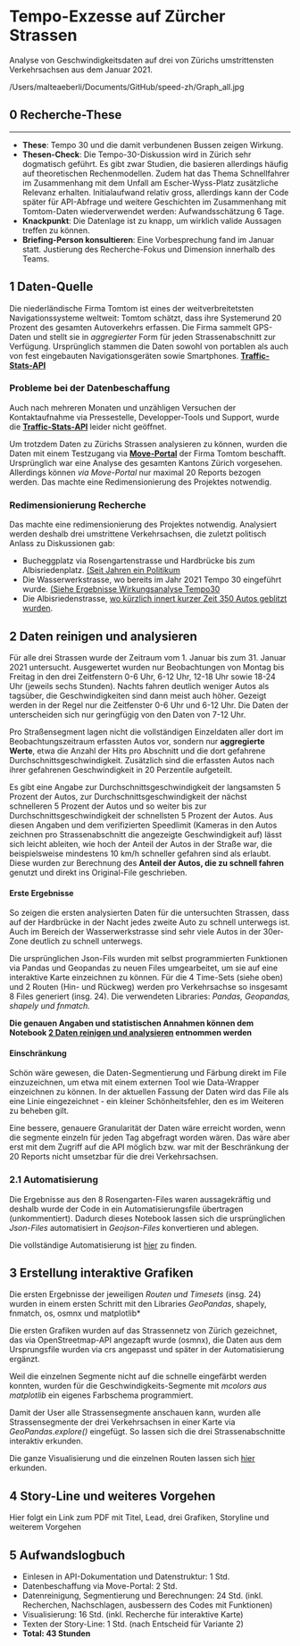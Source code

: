 # Tempo-Exzesse auf Zürcher Strassen

Analyse von Geschwindigkeitsdaten auf drei von Zürichs umstrittensten Verkehrsachsen aus dem Januar 2021.  

/Users/malteaeberli/Documents/GitHub/speed-zh/Graph_all.jpg


## 0 Recherche-These
------------------------------------------------------------------------------------------------------------------------

- **These**: Tempo 30 und die damit verbundenen Bussen zeigen Wirkung.
- **Thesen-Check**: Die Tempo-30-Diskussion wird in Zürich sehr dogmatisch geführt. Es gibt zwar Studien, die basieren allerdings häufig auf theoretischen Rechenmodellen. Zudem hat das Thema Schnellfahrer im Zusammenhang mit dem Unfall am Escher-Wyss-Platz zusätzliche Relevanz erhalten. Initialaufwand relativ gross, allerdings kann der Code später für API-Abfrage und weitere Geschichten im Zusammenhang mit Tomtom-Daten wiederverwendet werden: Aufwandsschätzung 6 Tage. 
- **Knackpunkt**: Die Datenlage ist zu knapp, um wirklich valide Aussagen treffen zu können. 
- **Briefing-Person konsultieren**: Eine Vorbesprechung fand im Januar statt. Justierung des Recherche-Fokus und Dimension innerhalb des Teams. 

## 1 Daten-Quelle

Die niederländische Firma Tomtom ist eines der weitverbreitetsten Navigationssysteme weltweit: Tomtom schätzt, dass ihre Systemerund 20 Prozent des gesamten Autoverkehrs erfassen. Die Firma sammelt GPS-Daten und stellt sie in *aggregierter* Form für jeden Strassenabschnitt zur Verfügung. Ursprünglich stammen die Daten sowohl von portablen als auch von fest eingebauten Navigationsgeräten sowie Smartphones. **[Traffic-Stats-API](https://developer.tomtom.com/traffic-stats/documentation/api/introduction)**

### Probleme bei der Datenbeschaffung

Auch nach mehreren Monaten und unzähligen Versuchen der Kontaktaufnahme via Pressestelle, Developper-Tools und Support, wurde die **[Traffic-Stats-API](https://developer.tomtom.com/traffic-stats/documentation/api/introduction)** leider nicht geöffnet. 

Um trotzdem Daten zu Zürichs Strassen analysieren zu können, wurden die Daten mit einem Testzugang via **[Move-Portal](https://move.tomtom.com/register)** der Firma Tomtom beschafft. Ursprünglich war eine Analyse des gesamten Kantons Zürich vorgesehen. Allerdings können *via Move-Portal* nur maximal 20 Reports bezogen werden. Das machte eine Redimensionierung des Projektes notwendig. 

### Redimensionierung Recherche

Das machte eine redimensionierung des Projektes notwendig. Analysiert werden deshalb drei umstrittene Verkehrsachsen, die zuletzt politisch Anlass zu Diskussionen gab: 

- Bucheggplatz via Rosengartenstrasse und Hardbrücke bis zum Albisriedenplatz. [(Seit Jahren ein Politikum](https://www.20min.ch/story/laerm-ueber-grenzwert-trotzdem-blockiert-kantonspolizei-tempo-30-442140576340) 
- Die Wasserwerkstrasse, wo bereits im Jahr 2021 Tempo 30 eingeführt wurde. [(Siehe Ergebnisse Wirkungsanalyse Tempo30](https://www.zh.ch/de/news-uebersicht/medienmitteilungen/2020/07/resultate-der-wirkungsanalyse-zu-tempo-30--liegen-vor.html#-782269903) 
- Die Albisriedenstrasse, [wo kürzlich innert kurzer Zeit 350 Autos geblitzt wurden](https://www.tagesanzeiger.ch/radar-blitzte-350-mal-an-einem-tag-949756423047).


## 2 Daten reinigen und analysieren

Für alle drei Strassen wurde der Zeitraum vom 1. Januar bis zum 31. Januar 2021 untersucht. Ausgewertet wurden nur Beobachtungen von Montag bis Freitag in den drei Zeitfenstern 0-6 Uhr, 6-12 Uhr, 12-18 Uhr sowie 18-24 Uhr (jeweils sechs Stunden). Nachts fahren deutlich weniger Autos als tagsüber, die Geschwindigkeiten sind dann meist auch höher. Gezeigt werden in der Regel nur die Zeitfenster 0-6 Uhr und 6-12 Uhr. Die Daten der  unterscheiden sich nur geringfügig von den Daten von 7-12 Uhr.

Pro Straßensegment lagen nicht die vollständigen Einzeldaten aller dort im Beobachtungszeitraum erfassten Autos vor, sondern nur **aggregierte Werte**, etwa die Anzahl der Hits pro Abschnitt und die dort gefahrene Durchschnittsgeschwindigkeit. Zusätzlich sind die erfassten Autos nach ihrer gefahrenen Geschwindigkeit in 20 Perzentile aufgeteilt.  

Es gibt eine Angabe zur Durchschnittsgeschwindigkeit der langsamsten 5 Prozent der Autos, zur Durchschnittsgeschwindigkeit der nächst schnelleren 5 Prozent der Autos und so weiter bis zur Durchschnittsgeschwindigkeit der schnellsten 5 Prozent der Autos. Aus diesen Angaben und dem verifizierten Speedlimit (Kameras in den Autos zeichnen pro Strassenabschnitt die angezeigte Geschwindigkeit auf) lässt sich leicht ableiten, wie hoch der Anteil der Autos in der Straße war, die beispielsweise mindestens 10 km/h schneller gefahren sind als erlaubt. Diese wurden zur Berechnung des **Anteil der Autos, die zu schnell fahren** genutzt und direkt ins Original-File geschrieben.

#### Erste Ergebnisse

So zeigen die ersten analysierten Daten für die untersuchten Strassen, dass auf der Hardbrücke in der Nacht jedes zweite Auto zu schnell unterwegs ist. Auch im Bereich der Wasserwerkstrasse sind sehr viele Autos in der 30er-Zone deutlich zu schnell unterwegs.

Die ursprünglichen Json-Fils wurden mit selbst programmierten Funktionen via Pandas und Geopandas zu neuen Files umgearbeitet, um sie auf eine interaktive Karte einzeichnen zu können. Für die 4 Time-Sets (siehe oben) und 2 Routen (Hin- und Rückweg) werden pro Verkehrsachse so insgesamt 8 Files generiert (insg. 24). Die verwendeten Libraries: *Pandas, Geopandas, shapely und fnmatch.*

**Die genauen Angaben und statistischen Annahmen können dem Notebook [2 Daten reinigen und analysieren](https://github.com/Aebermal/speed-kt-zh/blob/main/2%20Daten%20reinigen%20und%20analysieren.ipynb) entnommen werden**

#### Einschränkung

Schön wäre gewesen, die Daten-Segmentierung und Färbung direkt im File einzuzeichnen, um etwa mit einem externen Tool wie Data-Wrapper einzeichnen zu können. In der aktuellen Fassung der Daten wird das File als eine Linie eingezeichnet - ein kleiner Schönheitsfehler, den es im Weiteren zu beheben gilt. 

Eine bessere, genauere Granularität der Daten wäre erreicht worden, wenn die segmente einzeln für jeden Tag abgefragt worden wären. Das wäre aber erst mit dem Zugriff auf die API möglich bzw. war mit der Beschränkung der 20 Reports nicht umsetzbar für die drei Verkehrsachsen.

### 2.1 Automatisierung

Die Ergebnisse aus den 8 Rosengarten-Files waren aussagekräftig und deshalb wurde der Code in ein Automatisierungsfile übertragen (unkommentiert). Dadurch dieses Notebook lassen sich die ursprünglichen *Json-Files* automatisiert in *Geojson-Files* konvertieren und ablegen. 

Die vollständige Automatisierung ist [hier](https://github.com/Aebermal/speed-kt-zh/blob/main/2.1_Automatisierung.ipynb) zu finden.


## 3 Erstellung interaktive Grafiken

Die ersten Ergebnisse der jeweiligen *Routen und Timesets* (insg. 24) wurden in einem ersten Schritt mit den Libraries *GeoPandas*, shapely, fnmatch, os, osmnx und matplotlib* 

Die ersten Grafiken wurden auf das Strassennetz von Zürich gezeichnet, das via OpenStreetmap-API angezapft wurde (osmnx), die Daten aus dem Ursprungsfile wurden via crs angepasst und später in der Automatisierung ergänzt. 

Weil die einzelnen Segmente nicht auf die schnelle eingefärbt werden konnten, wurden für die Geschwindigkeits-Segmente mit *mcolors aus matplotlib* ein eigenes Farbschema programmiert. 

Damit der User alle Strassensegmente anschauen kann, wurden alle Strassensegmente der drei Verkehrsachsen in einer Karte via *GeoPandas.explore()* eingefügt. So lassen sich die drei Strassenabschnitte interaktiv erkunden. 

Die ganze Visualisierung und die einzelnen Routen lassen sich [hier](https://github.com/Aebermal/speed-kt-zh/blob/main/3%20Daten%20visualisieren.ipynb) erkunden.


## 4 Story-Line und weiteres Vorgehen

Hier folgt ein Link zum PDF mit Titel, Lead, drei Grafiken, Storyline und weiterem Vorgehen

## 5 Aufwandslogbuch 

- Einlesen in API-Dokumentation und Datenstruktur: 1 Std. 
- Datenbeschaffung via Move-Portal: 2 Std. 
- Datenreinigung, Segmentierung und Berechnungen: 24 Std. (inkl. Recherchen, Nachschlagen, ausbessern des Codes mit Funktionen)
- Visualisierung: 16 Std. (inkl. Recherche für interaktive Karte) 
- Texten der Story-Line: 1 Std. (nach Entscheid für Variante 2)
- **Total: 43 Stunden**





